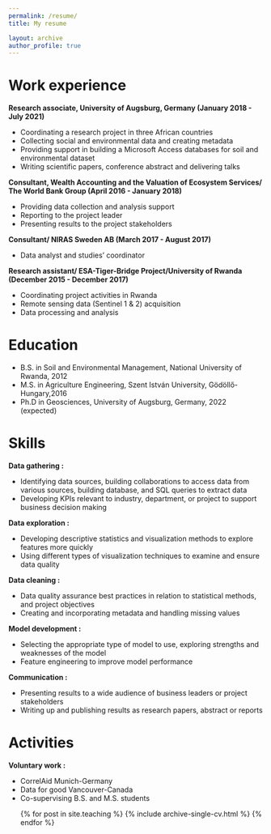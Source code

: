 ```yaml
---
permalink: /resume/
title: My resume

layout: archive
author_profile: true
---
```


Work experience
======

**Research associate, University of Augsburg, Germany (January 2018 - July 2021)**
  * Coordinating a research project in three African countries
  * Collecting social and environmental data and creating metadata
  * Providing support in building a Microsoft Access databases for soil and environmental dataset
  * Writing scientific papers, conference abstract and delivering talks

**Consultant, Wealth Accounting and the Valuation of Ecosystem Services/ The World Bank Group (April 2016 - January 2018)**
  * Providing data collection and analysis support
  * Reporting to the project leader
  * Presenting results to the project stakeholders

**Consultant/ NIRAS Sweden AB (March 2017 - August 2017)**
  * Data analyst and studies’ coordinator

**Research assistant/ ESA-Tiger-Bridge Project/University of Rwanda (December 2015 - December 2017)**
  * Coordinating project activities in Rwanda
  * Remote sensing data (Sentinel 1 & 2) acquisition
  * Data processing and analysis

Education
======

  * B.S. in Soil and Environmental Management, National University of Rwanda, 2012
  * M.S. in Agriculture Engineering, Szent István University, Gödöllő-Hungary,2016
  * Ph.D in Geosciences, University of Augsburg, Germany, 2022 (expected)

Skills
======

**Data gathering :**
  * Identifying data sources, building collaborations to access data from various sources, building database, and SQL queries to extract data
  * Developing KPIs relevant to industry, department, or project to support business decision making

**Data exploration :**
  * Developing descriptive statistics and visualization methods to explore features more quickly                      
  * Using different types of visualization techniques to examine and ensure data quality

**Data cleaning :** 
  * Data quality assurance best practices in relation to statistical methods, and project objectives  
  *	Creating and incorporating metadata and handling missing values

**Model development :** 
  *	Selecting the appropriate type of model to use, exploring strengths and weaknesses of the model
  * Feature engineering to improve model performance

**Communication :** 
  * Presenting results to a wide audience of business leaders or project stakeholders
  * Writing up and publishing results as research papers, abstract or reports


Activities
======

**Voluntary work :** 
  * CorrelAid Munich-Germany 
  * Data for good Vancouver-Canada
  * Co-supervising B.S. and M.S. students

 <ul>{% for post in site.teaching %}
    {% include archive-single-cv.html %}
  {% endfor %}</ul>
